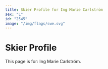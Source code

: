 ```yaml
---
title: Skier Profile for Ing Marie Carlström
sex: "L"
id: "2545"
image: "/img/flags/swe.svg" 
---
```


# Skier Profile

This page is for: Ing Marie Carlström.
    